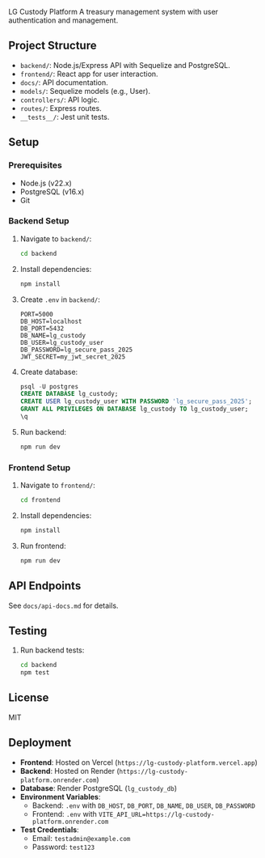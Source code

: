 LG Custody Platform
 A treasury management system with user authentication and management.

 ## Project Structure
 - `backend/`: Node.js/Express API with Sequelize and PostgreSQL.
 - `frontend/`: React app for user interaction.
 - `docs/`: API documentation.
 - `models/`: Sequelize models (e.g., User).
 - `controllers/`: API logic.
 - `routes/`: Express routes.
 - `__tests__/`: Jest unit tests.

 ## Setup
 ### Prerequisites
 - Node.js (v22.x)
 - PostgreSQL (v16.x)
 - Git

 ### Backend Setup
 1. Navigate to `backend/`:
    ```bash
    cd backend
    ```
 2. Install dependencies:
    ```bash
    npm install
    ```
 3. Create `.env` in `backend/`:
    ```
    PORT=5000
    DB_HOST=localhost
    DB_PORT=5432
    DB_NAME=lg_custody
    DB_USER=lg_custody_user
    DB_PASSWORD=lg_secure_pass_2025
    JWT_SECRET=my_jwt_secret_2025
    ```
 4. Create database:
    ```sql
    psql -U postgres
    CREATE DATABASE lg_custody;
    CREATE USER lg_custody_user WITH PASSWORD 'lg_secure_pass_2025';
    GRANT ALL PRIVILEGES ON DATABASE lg_custody TO lg_custody_user;
    \q
    ```
 5. Run backend:
    ```bash
    npm run dev
    ```

 ### Frontend Setup
 1. Navigate to `frontend/`:
    ```bash
    cd frontend
    ```
 2. Install dependencies:
    ```bash
    npm install
    ```
 3. Run frontend:
    ```bash
    npm run dev
    ```

 ## API Endpoints
 See `docs/api-docs.md` for details.

 ## Testing
 1. Run backend tests:
    ```bash
    cd backend
    npm test
    ```

 ## License
 MIT

## Deployment
- **Frontend**: Hosted on Vercel (`https://lg-custody-platform.vercel.app`)
- **Backend**: Hosted on Render (`https://lg-custody-platform.onrender.com`)
- **Database**: Render PostgreSQL (`lg_custody_db`)
- **Environment Variables**:
  - Backend: `.env` with `DB_HOST`, `DB_PORT`, `DB_NAME`, `DB_USER`, `DB_PASSWORD`
  - Frontend: `.env` with `VITE_API_URL=https://lg-custody-platform.onrender.com`
- **Test Credentials**:
  - Email: `testadmin@example.com`
  - Password: `test123`